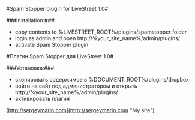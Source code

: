 #Spam Stopper plugin for LiveStreet 1.0#

###Installation:###

* copy contents to %LIVESTREET_ROOT%/plugins/spamstopper folder
* login as admin and open http://%your_site_name%/admin/plugins/
* activate Spam Stopper plugin

#Плагин Spam Stopper для LiveStreet 1.0#

###Установка:###

* скопировать содержимое в %DOCUMENT_ROOT%/plugins/dropbox
* войти на сайт под администратором и открыть http://%your_site_name%/admin/plugins/
* активировать плагин


[http://sergeymarin.com](http://sergeymarin.com "My site")
